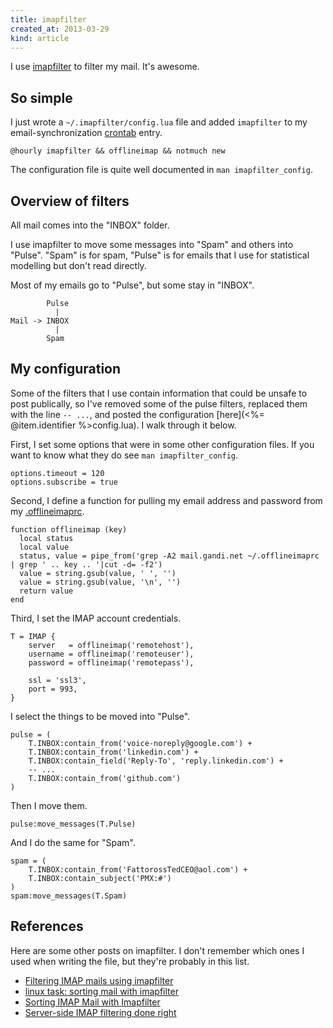 ```yaml
---
title: imapfilter
created_at: 2013-03-29
kind: article
---
```

I use [imapfilter](https://github.com/lefcha/imapfilter) to filter my mail.
It's awesome.

## So simple
I just wrote a `~/.imapfilter/config.lua` file and added `imapfilter`
to my email-synchronization [crontab](https://github.com/tlevine/.prophyl-teh-awesum/blob/54c7b7ec472ac53c2dbf445e81b393c3bc26ad3e/crontab) entry.

    @hourly imapfilter && offlineimap && notmuch new 

The configuration file is quite well documented in `man imapfilter_config`.

## Overview of filters
All mail comes into the "INBOX" folder.

I use imapfilter to move some messages into "Spam" and others into "Pulse".
"Spam" is for spam, "Pulse" is for emails that I use for statistical
modelling but don't read directly.

Most of my emails go to "Pulse", but some stay in "INBOX".

            Pulse
              |
    Mail -> INBOX
              |
            Spam 

## My configuration
Some of the filters that I use contain information that could be unsafe to post
publically, so I've removed some of the pulse filters, replaced them with the
line `-- ...`, and posted the configuration [here](<%= @item.identifier %>config.lua).
I walk through it below.

First, I set some options that were in some other configuration files.
If you want to know what they do see `man imapfilter_config`.

    options.timeout = 120
    options.subscribe = true

Second, I define a function for pulling my email address and password from my
[.offlineimaprc](http://offlineimap.org/).

    function offlineimap (key)
      local status
      local value
      status, value = pipe_from('grep -A2 mail.gandi.net ~/.offlineimaprc | grep ' .. key .. '|cut -d= -f2')
      value = string.gsub(value, ' ', '')
      value = string.gsub(value, '\n', '')
      return value
    end

Third, I set the IMAP account credentials.

    T = IMAP {
        server   = offlineimap('remotehost'),
        username = offlineimap('remoteuser'),
        password = offlineimap('remotepass'),

        ssl = 'ssl3',
        port = 993,
    }

I select the things to be moved into "Pulse".

    pulse = (
        T.INBOX:contain_from('voice-noreply@google.com') +
        T.INBOX:contain_from('linkedin.com') +
        T.INBOX:contain_field('Reply-To', 'reply.linkedin.com') +
        -- ...
        T.INBOX:contain_from('github.com')
    )

Then I move them.

    pulse:move_messages(T.Pulse)

And I do the same for "Spam".

    spam = (
        T.INBOX:contain_from('FattorossTedCEO@aol.com') +
        T.INBOX:contain_subject('PMX:#')
    )
    spam:move_messages(T.Spam)

## References
Here are some other posts on imapfilter. I don't remember which ones I used
when writing the file, but they're probably in this list.

* [Filtering IMAP mails using imapfilter](http://noorul.com/blog/2010/07/09/filtering-imap-mails-using-imapfilter/)
* [linux task: sorting mail with imapfilter](http://www.npcglib.org/~stathis/blog/2012/07/09/linux-task-sorting-mail-with-imapfilter/)
* [Sorting IMAP Mail with Imapfilter](http://moiristo.wordpress.com/2008/11/18/sorting-imap-mail-with-imapfilter/)
* [Server-side IMAP filtering done right](http://gaillourdet.net/2011/05/server-side-imap-filtering-done-right/)

